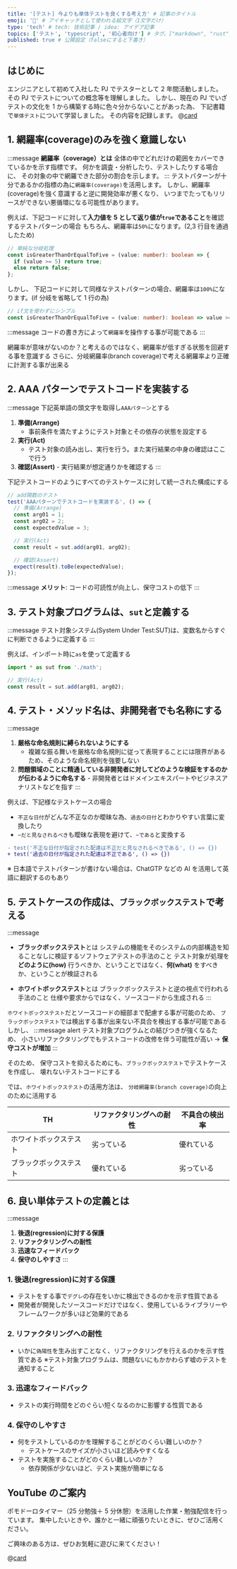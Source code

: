 ```yaml
---
title: '[テスト] 今よりも単体テストを良くする考え方' # 記事のタイトル
emoji: '🧪' # アイキャッチとして使われる絵文字（1文字だけ）
type: 'tech' # tech: 技術記事 / idea: アイデア記事
topics: ['テスト', 'typescript', '初心者向け'] # タグ。["markdown", "rust", "aws"]のように指定する
published: true # 公開設定（falseにすると下書き）
---
```


## はじめに

エンジニアとして初めて入社した PJ でテスターとして 2 年間活動しました。
その PJ でテストについての概念等を理解しました。
しかし、現在の PJ でいざテストの文化を 1 から構築する時に色々分からないことがあった為、
下記書籍で`単体テスト`について学習しました。
その内容を記録します。
@[card](https://book.mynavi.jp/ec/products/detail/id=134252)

## 1. 網羅率(coverage)のみを強く意識しない

:::message
**網羅率（coverage）とは**
全体の中でどれだけの範囲をカバーできているかを示す指標です。
何かを調査・分析したり、テストしたりする場合に、
その対象の中で網羅できた部分の割合を示します。
:::
テストパターンが十分であるかの指標の為に`網羅率(coverage)`を活用します。
しかし、網羅率(coverage)を強く意識すると逆に開発効率が悪くなり、
いつまでたってもリリースができない悪循環になる可能性があります。

例えば、下記コードに対して**入力値を 5 として返り値が`true`であること**を確認するテストパターンの場合
もちろん、網羅率は`50%`になります。(2,3 行目を通過したため)

```ts
// 単純な分岐処理
const isGreaterThanOrEqualToFive = (value: number): boolean => {
  if (value >= 5) return true;
  else return false;
};
```

しかし、
下記コードに対して同様なテストパターンの場合、網羅率は`100%`になります。(if 分岐を省略して 1 行の為)

```ts
// if文を使わずにシンプル
const isGreaterThanOrEqualToFive = (value: number): boolean => value >= 5;
```

:::message
コードの書き方によって`網羅率`を操作する事が可能である
:::

網羅率が意味がないのか？と考えるのではなく、網羅率が低すぎる状態を回避する事を意識する
さらに、分岐網羅率(branch coverage)で考える網羅率より正確に計測する事が出来る

## 2. AAA パターンでテストコードを実装する

:::message
下記英単語の頭文字を取得し`AAAパターン`とする

1. **準備(Arrange)**
   - 事前条件を満たすようにテスト対象とその依存の状態を設定する
2. **実行(Act)**
   - テスト対象の読み出し、実行を行う。また実行結果の中身の確認はここで行う
3. **確認(Assert)** - 実行結果が想定通りかを確認する
   :::

下記テストコードのようにすべてのテストケースに対して統一された構成にする

```ts
// add関数のテスト
test('AAAパターンでテストコードを実装する', () => {
  // 準備(Arrange)
  const arg01 = 1;
  const arg02 = 2;
  const expectedValue = 3;

  // 実行(Act)
  const result = sut.add(arg01, arg02);

  // 確認(Assert)
  expect(result).toBe(expectedValue);
});
```

:::message
**メリット**: コードの可読性が向上し、保守コストの低下
:::

## 3. テスト対象プログラムは、`sut`と定義する

:::message
テスト対象システム(System Under Test:SUT)は、変数名からすぐに判断できるように定義する
:::

例えば、インポート時に`as`を使って定義する

```ts
import * as sut from './math';

// 実行(Act)
const result = sut.add(arg01, arg02);
```

## 4. テスト・メソッド名は、非開発者でも名称にする

:::message

1. **厳格な命名規則に縛られないようにする**
   - 複雑な振る舞いを厳格な命名規則に従って表現することには限界があるため、そのような命名規則を強要しない
2. **問題領域のことに精通している非開発者に対してどのような検証をするのかが伝わるように命名する** - 非開発者とはドメインエキスパートやビジネスアナリストなどを指す
   :::

例えば、下記様なテストケースの場合

- `不正な日付`がどんな不正なのか曖昧な為、`過去の日付`とわかりやすい言葉に変換したり
- `~だと見なされるべき`も曖昧な表現を避けて、`~である`と変換する

```diff
- test('不正な日付が指定された配達は不正だと見なされるべきである', () => {})
+ test('過去の日付が指定された配達は不正である', () => {})
```

※ 日本語でテストパターンが書けない場合は、ChatGTP などの AI を活用して英語に翻訳するのもあり

## 5. テストケースの作成は、`ブラックボックステスト`で考える

:::message

- **ブラックボックステスト**とは
  システムの機能をそのシステムの内部構造を知ることなしに検証するソフトウェアテストの手法のこと
  テスト対象が処理を **どのように(how)** 行うべきか、ということではなく、**何(what)** をすべきか、ということが検証される

- **ホワイトボックステスト**とは
  ブラックボックステストと逆の視点で行われる手法のこと
  仕様や要求からではなく、ソースコードから生成される
  :::

`ホワイトボックステスト`だとソースコードの細部まで配慮する事が可能のため、
`ブラックボックステスト`では検出する事が出来ない不具合を検出する事が可能である
しかし、
:::message alert
テスト対象プログラムとの結びつきが強くなるため、
小さいリファクタリングでもテストコードの改修を伴う可能性が高い -> **保守コストが増加**
:::

そのため、
保守コストを抑えるためにも、`ブラックボックステスト`でテストケースを作成し、
壊れないテストコードにする

では、`ホワイトボックステスト`の活用方法は、
`分岐網羅率(branch coverage)`の向上のために活用する

| TH                     | リファクタリングへの耐性 | 不具合の検出率 |
| ---------------------- | ------------------------ | -------------- |
| ホワイトボックステスト | 劣っている               | 優れている     |
| ブラックボックステスト | 優れている               | 劣っている     |

## 6. 良い単体テストの定義とは

:::message

1. **後退(regression)に対する保護**
2. **リファクタリングへの耐性**
3. **迅速なフィードバック**
4. **保守のしやすさ**
   :::

### 1. 後退(regression)に対する保護

- テストをする事で`デグレ`の存在をいかに検出できるのかを示す性質である
- 開発者が開発したソースコードだけではなく、使用しているライブラリーやフレームワークが多いほど効果的である

### 2. リファクタリングへの耐性

- いかに`偽陽性`を生み出すことなく、リファクタリングを行えるのかを示す性質である
  ※テスト対象プログラムは、問題ないにもかかわらず嘘のテストを通知すること

### 3. 迅速なフィードバック

- テストの実行時間をどのぐらい短くなるのかに影響する性質である

### 4. 保守のしやすさ

- 何をテストしているのかを理解することがどのくらい難しいのか？
  - テストケースのサイズが小さいほど読みやすくなる
- テストを実施することがどのくらい難しいのか？
  - 依存関係が少ないほど、テスト実施が簡単になる

## YouTube のご案内

ポモドーロタイマー（25 分勉強＋ 5 分休憩）を活用した作業・勉強配信を行っています。
集中したいときや、誰かと一緒に頑張りたいときに、ぜひご活用ください。

ご興味のある方は、ぜひお気軽に遊びに来てください！

@[card](https://www.youtube.com/@aew2sbee)
